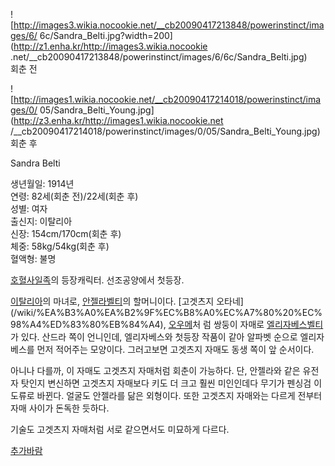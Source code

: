![http://images3.wikia.nocookie.net/__cb20090417213848/powerinstinct/images/6/
6c/Sandra_Belti.jpg?width=200](http://z1.enha.kr/http://images3.wikia.nocookie
.net/__cb20090417213848/powerinstinct/images/6/6c/Sandra_Belti.jpg)  
회춘 전

![http://images1.wikia.nocookie.net/__cb20090417214018/powerinstinct/images/0/
05/Sandra_Belti_Young.jpg](http://z3.enha.kr/http://images1.wikia.nocookie.net
/__cb20090417214018/powerinstinct/images/0/05/Sandra_Belti_Young.jpg)  
회춘 후

Sandra Belti  

생년월일: 1914년  
연령: 82세(회춘 전)/22세(회춘 후)  
성별: 여자  
출신지: 이탈리아  
신장: 154cm/170cm(회춘 후)  
체중: 58kg/54kg(회춘 후)  
혈액형: 불명

[호혈사일족](%ED%98%B8%ED%98%88%EC%82%AC%EC%9D%BC%EC%A1%B1.md)의 등장캐릭터. 선조공양에서
첫등장.

[이탈리아](%EC%9D%B4%ED%83%88%EB%A6%AC%EC%95%84.md)의 마녀로, [안젤라벨티](%EC%95%88%EC%A0%A4%EB%9D%BC%20%EB%B2%A8%ED%8B%B0.md)의 할머니이다. [고겟츠지 오타네]
(/wiki/%EA%B3%A0%EA%B2%9F%EC%B8%A0%EC%A7%80%20%EC%98%A4%ED%83%80%EB%84%A4), [오우메](%EA%B3%A0%EA%B2%9F%EC%B8%A0%EC%A7%80%20%EC%98%A4%EC%9A%B0%EB%A9%94.md)처
럼 쌍둥이 자매로 [엘리자베스벨티](%EC%97%98%EB%A6%AC%EC%9E%90%EB%B2%A0%EC%8A%A4%20%EB%B2%A8%ED%8B%B0.md)가
있다. 산드라 쪽이 언니인데, 엘리자베스와 첫등장 작품이 같아 알파벳 순으로 엘리자베스를 먼저 적어주는 모양이다. 그러고보면 고겟츠지 자매도
동생 쪽이 앞 순서이다.

아니나 다를까, 이 자매도 고겟츠지 자매처럼 회춘이 가능하다. 단, 안젤라와 같은 유전자 탓인지 변신하면 고겟츠지 자매보다 키도 더 크고
훨씬 미인인데다 무기가 펜싱검 이도류로 바뀐다. 얼굴도 안젤라를 닮은 외형이다. 또한 고겟츠지 자매와는 다르게 전부터 자매 사이가 돈독한
듯하다.  

기술도 고겟츠지 자매처럼 서로 같으면서도 미묘하게 다르다.  

[추가바람](%EC%B6%94%EA%B0%80%EB%B0%94%EB%9E%8C.md)

